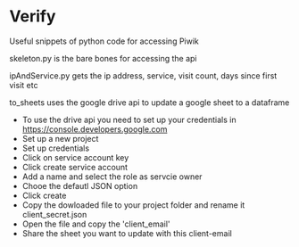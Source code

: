 # Verify
Useful snippets of python code for accessing Piwik

skeleton.py is the bare bones for accessing the api

ipAndService.py gets the ip address, service, visit count, days since first visit etc

to_sheets uses the google drive api to update a google sheet to a dataframe
 - To use the drive api you need to set up your credentials in https://console.developers.google.com
 - Set up a new project
 - Set up credentials
 - Click on service account key
 - Click create service account
 - Add a name and select the role as servcie owner
 - Chooe the defautl JSON option
 - Click create 
 - Copy the dowloaded file to your project folder and rename it client_secret.json
 - Open the file and copy the 'client_email' 
 - Share the sheet you want to update with this client-email
